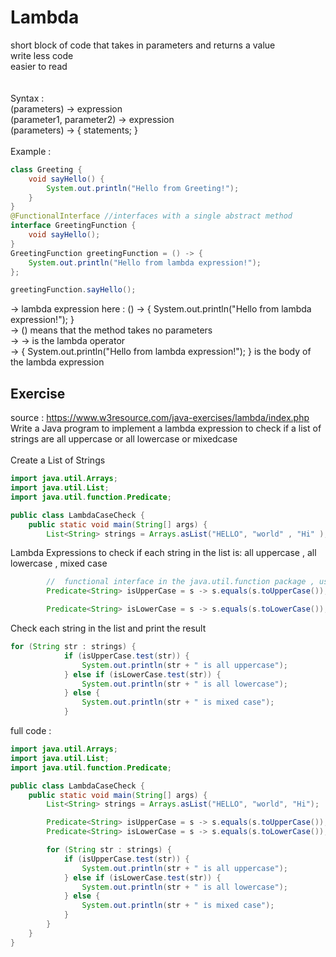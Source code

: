 # Lambda 

short block of code that takes in parameters and returns a value <br>
write less code <br>
easier to read<br>
<br>
 <br>
Syntax : <br>
(parameters) -> expression<br>
(parameter1, parameter2) -> expression<br>
(parameters) -> { statements; }<br>
<br>
Example :<br>

```java
class Greeting {
    void sayHello() {
        System.out.println("Hello from Greeting!");
    }
}
@FunctionalInterface //interfaces with a single abstract method
interface GreetingFunction {
    void sayHello();
}
GreetingFunction greetingFunction = () -> {
    System.out.println("Hello from lambda expression!");
};

greetingFunction.sayHello();
```
-> lambda expression here : () -> { System.out.println("Hello from lambda expression!"); }<br>
    -> () means that the method takes no parameters<br>
    -> -> is the lambda operator<br>
    -> { System.out.println("Hello from lambda expression!"); } is the body of the lambda expression<br>

## Exercise 
source : https://www.w3resource.com/java-exercises/lambda/index.php<br>
Write a Java program to implement a lambda expression to check if a list of strings are all uppercase or all lowercase or mixedcase<br>
<br>
Create a List of Strings
```java
import java.util.Arrays;
import java.util.List;
import java.util.function.Predicate;

public class LambdaCaseCheck {
    public static void main(String[] args) {
        List<String> strings = Arrays.asList("HELLO", "world" , "Hi" );

```
Lambda Expressions to check if each string in the list is: all uppercase , all lowercase , mixed case

```java
        //  functional interface in the java.util.function package , used for evaluating conditions
        Predicate<String> isUpperCase = s -> s.equals(s.toUpperCase());

        Predicate<String> isLowerCase = s -> s.equals(s.toLowerCase());
```
Check each string in the list and print the result

```java
for (String str : strings) {
            if (isUpperCase.test(str)) {
                System.out.println(str + " is all uppercase");
            } else if (isLowerCase.test(str)) {
                System.out.println(str + " is all lowercase");
            } else {
                System.out.println(str + " is mixed case");
            }
```
full code : 

```java
import java.util.Arrays;
import java.util.List;
import java.util.function.Predicate;

public class LambdaCaseCheck {
    public static void main(String[] args) {
        List<String> strings = Arrays.asList("HELLO", "world", "Hi");

        Predicate<String> isUpperCase = s -> s.equals(s.toUpperCase());
        Predicate<String> isLowerCase = s -> s.equals(s.toLowerCase());

        for (String str : strings) {
            if (isUpperCase.test(str)) {
                System.out.println(str + " is all uppercase");
            } else if (isLowerCase.test(str)) {
                System.out.println(str + " is all lowercase");
            } else {
                System.out.println(str + " is mixed case");
            }
        }
    }
}

```
